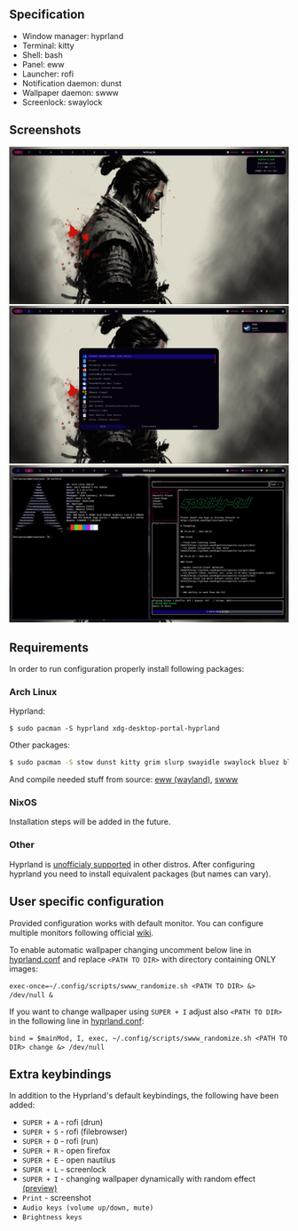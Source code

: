 ## Specification
- Window manager: hyprland
- Terminal: kitty
- Shell: bash
- Panel: eww
- Launcher: rofi
- Notification daemon: dunst
- Wallpaper daemon: swww
- Screenlock: swaylock

## Screenshots
![Statusbar](./screenshots/screen1.png)
![Rofi, dunst](./screenshots/screen2.png)
![Kitty, spotify-tui](./screenshots/screen3.png)

## Requirements

In order to run configuration properly install following packages:

### Arch Linux

Hyprland:

```
$ sudo pacman -S hyprland xdg-desktop-portal-hyprland
```
Other packages:

```sh
$ sudo pacman -S stow dunst kitty grim slurp swayidle swaylock bluez bluez-utils python socat jq alsa-utils pipewire wireplumber polkit-kde-agent networkmanager ttf-nerd-fonts-symbols-common ttf-fira-code
```

And compile needed stuff from source: [eww (wayland)](https://github.com/elkowar/eww), [swww](https://github.com/Horus645/swww)

### NixOS

Installation steps will be added in the future.

### Other

Hyprland is [unofficialy supported](https://wiki.hyprland.org/Getting-Started/Installation/#packages) in other distros. After configuring hyprland you need to install equivalent packages (but names can vary).

## User specific configuration
Provided configuration works with default monitor. You can configure multiple monitors following official [wiki](https://wiki.hyprland.org/Configuring/Monitors/).

To enable automatic wallpaper changing uncomment below line in [hyprland.conf](./hypr/hyprland.conf) and replace `<PATH TO DIR>` with directory containing ONLY images:

```
exec-once=~/.config/scripts/swww_randomize.sh <PATH TO DIR> &> /dev/null &
```

If you want to change wallpaper using `SUPER + I` adjust also `<PATH TO DIR>` in the following line in [hyprland.conf](./hypr/hyprland.conf):

```
bind = $mainMod, I, exec, ~/.config/scripts/swww_randomize.sh <PATH TO DIR> change &> /dev/null
```


## Extra keybindings

In addition to the Hyprland's default keybindings, the following have been added:

- `SUPER + A` - rofi (drun)
- `SUPER + S` - rofi (filebrowser)
- `SUPER + D` - rofi (run)
- `SUPER + R` - open firefox
- `SUPER + E` - open nautilus
- `SUPER + L` - screenlock
- `SUPER + I` - changing wallpaper dynamically with random effect [(preview)](./screenshots/changing_wallpaper_using_swww.mkv)
- `Print` - screenshot
- `Audio keys (volume up/down, mute)`
- `Brightness keys`
